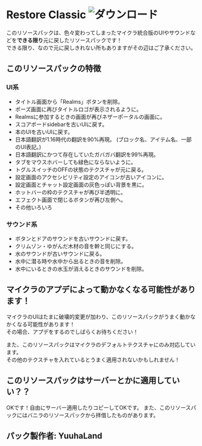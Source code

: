 # Restore Classic ![ダウンロード](https://img.shields.io/github/downloads/YuuhaLand/revival-to-v1.16/total?style=plastic)
このリソースパックは、色々変わってしまったマイクラ統合版のUIやサウンドなどを**できる限り**元に戻したリソースパックです！  
できる限り、なので元に戻しきれない所もありますがその辺はご了承ください。

## このリソースパックの特徴
### UI系
- タイトル画面から「Realms」ボタンを削除。
- ポーズ画面に再びタイトルロゴが表示されるように。
- Realmsに参加するときの画面が再びネザーポータルの画面に。
- スコアボードsidebarを古いUIに戻す。
- 本のUIを古いUIに戻す。
- 日本語翻訳が1.16時代の翻訳を90%再現。 (ブロック名、アイテム名、一部のUI表記。) 
- 日本語翻訳にかつて存在していたガバガバ翻訳を99%再現。
- タブをマウスホバーしても緑色にならないように。
- トグルスイッチのOFFの状態のテクスチャが元に戻る。
- 設定画面のアクセシビリティ設定のアイコンが古いアイコンに。
- 設定画面とチャット設定画面の灰色っぽい背景を黒に。
- ホットバーの枠のテクスチャが再び半透明に。
- エフェクト画面で閉じるボタンが再び左側へ。
- その他いろいろ

### サウンド系
- ボタンとドアのサウンドを古いサウンドに戻す。
- クリムゾン・ゆがんだ木材の音を幹と同じにする。
- 水のサウンドが古いサウンドに戻る。
- 水中に潜る時や水中から出るときの音を削除。
- 水中にいるときの水玉が消えるときのサウンドを削除。

## マイクラのアプデによって動かなくなる可能性があります！
マイクラのUIはたまに破壊的変更が加わり、このリソースパックがうまく動かなかくなる可能性があります！  
その場合、アプデをするのでしばらくお待ちください！


また、このリソースパックはマイクラのデフォルトテクスチャにのみ対応しています。  
その他のテクスチャを入れているとうまく適用されないかもしれません！

## このリソースパックはサーバーとかに適用していい？？
OKです！自由にサーバー適用したりコピーしてOKです。
また、このリソースパックにはバニラのリソースパックから拝借したものがあります。


## パック製作者: YuuhaLand
